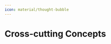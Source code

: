 ```yaml
---
icon: material/thought-bubble
---
```



# Cross-cutting Concepts

<!-- See: https://docs.arc42.org/section-8/ -->
